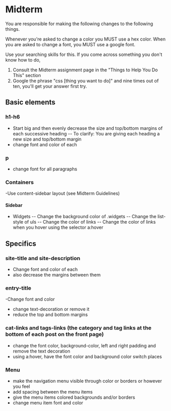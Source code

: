 # Midterm

You are responsible for making the following changes to the following things. 

Whenever you're asked to change a color you MUST use a hex color. When you are asked to change a font, you MUST use a google font.

Use your searching skills for this. If you come across something you don't know how to do, 
1. Consult the Midterm assignment page in the "Things to Help You Do This" section
2. Google the phrase "css [thing you want to do]" and nine times out of ten, you'll get your answer first try.


## Basic elements

### h1-h6
- Start big and then evenly decrease the size and top/bottom margins of each successive heading
-- To clarify: You are giving each heading a new size and top/bottom margin
- change font and color of each

### p
- change font for all paragraphs

### Containers
-Use content-sidebar layout (see Midterm Guidelines)

#### Sidebar
- Widgets
-- Change the background color of .widgets
-- Change the list-style of uls
-- Change the color of links 
-- Change the color of links when you hover using the selector a:hover

## Specifics
### site-title and site-description
- Change font and color of each
- also decrease the margins between them

### entry-title
-Change font and color
- change text-decoration or remove it
- reduce the top and bottom margins

### cat-links and tags-links (the category and tag links at the bottom of each post on the front page)
- change the font color, background-color, left and right padding and remove the text decoration
- using a:hover, have the font color and background color switch places

### Menu
- make the navigation menu visible through color or borders or however you feel
- add spacing between the menu items
- give the menu items colored backgrounds and/or borders
- change menu item font and color



